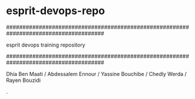 # esprit-devops-repo 

######################################################################################

esprit devops training repository 

######################################################################################

Dhia Ben Maati / 
Abdessalem Ennour / 
Yassine Bouchibe / 
Chedly Werda /
Rayen Bouzidi

.
